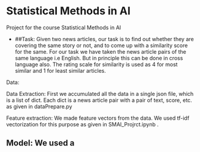 # Statistical Methods in AI
Project for the course Statistical Methods in AI

- ##Task:
Given two news articles, our task is to find out whether they are covering the same story or not, and to come up with a similarity score for the same. For our task we have taken the news article pairs of the same language i.e English. But in principle this can be done in cross language also. The rating scale for similarity is used as 4 for most similar and 1 for least similar articles. 



Data:

Data Extraction:
First we accumulated all the data in a single json file, which is a list of dict. Each dict is a news article pair with a pair of text, score, etc. as given in dataPrepare.py

Feature extraction:
We made feature vectors from the data.
We used tf-idf vectorization for this purpose as given in SMAI_Projrct.ipynb . 

Model:
We used a 
- 
